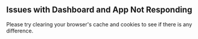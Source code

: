 ## Issues with Dashboard and App Not Responding

Please try clearing your browser's cache and cookies to see if there is any difference.